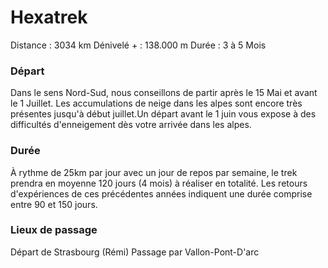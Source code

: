 # Hexatrek

Distance : 3034 km
Dénivelé + : 138.000 m
Durée : 3 à 5 Mois


### Départ
Dans le sens Nord-Sud, nous conseillons de partir après le 15 Mai et avant le 1 Juillet. Les accumulations de neige dans les alpes sont encore très présentes jusqu'à début juillet.Un départ avant le 1 juin vous expose à des difficultés d'enneigement dès votre arrivée dans les alpes.

### Durée
À rythme de 25km par jour avec un jour de repos par semaine, le trek prendra en moyenne 120 jours (4 mois) à réaliser en totalité. Les retours d'expériences de ces précédentes années indiquent une durée comprise entre 90 et 150 jours.

### Lieux de passage
Départ de Strasbourg (Rémi)
Passage par Vallon-Pont-D'arc